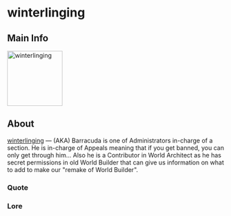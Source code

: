 # winterlinging

## Main Info
<img class="" src="https://tr.rbxcdn.com/30DAY-AvatarHeadshot-D35A08945408077D4427EF8A92DAC712-Png/420/420/AvatarHeadshot/Png/noFilter" alt="winterlinging" style="width:128px;height:128px;">

## About
[winterlinging](https://www.roblox.com/users/157794595/profile) — (AKA) Barracuda is one of Administrators in-charge of a section. He is in-charge of Appeals meaning that if you get banned, you can only get through him... Also he is a Contributor in World Architect as he has secret permissions in old World Builder that can give us information on what to add to make our "remake of World Builder".

### Quote
<!-- Add a quote here -->

### Lore
<!-- Add lore here -->
